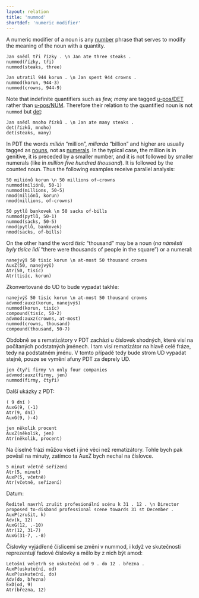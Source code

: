 ```yaml
---
layout: relation
title: 'nummod'
shortdef: 'numeric modifier'
---
```


A numeric modifier of a noun is any [number](u-pos/NUM) phrase
that serves to modify the meaning of the noun with a quantity.

~~~ sdparse
Jan snědl tři řízky . \n Jan ate three steaks .
nummod(řízky, tři)
nummod(steaks, three)
~~~

~~~ sdparse
Jan utratil 944 korun . \n Jan spent 944 crowns .
nummod(korun, 944-3)
nummod(crowns, 944-9)
~~~

Note that indefinite quantifiers such as _few, many_ are tagged
[u-pos/DET]() rather than [u-pos/NUM](). 
Therefore their relation to the quantified noun is not `nummod` but
[det]():

~~~ sdparse
Jan snědl mnoho řízků . \n Jan ate many steaks .
det(řízků, mnoho)
det(steaks, many)
~~~

In PDT the words _milión_ “million”, _miliarda_ “billion” and higher are usually tagged as [nouns](cs-pos/NOUN),
not as [numerals](cs-pos/NUM).
In the typical case, the million is in genitive, it is preceded by a smaller number,
and it is not followed by smaller numerals (like in _million five hundred thousand_).
It is followed by the counted noun.
Thus the following examples receive parallel analysis:

~~~ sdparse
50 miliónů korun \n 50 millions of-crowns
nummod(miliónů, 50-1)
nummod(millions, 50-5)
nmod(miliónů, korun)
nmod(millions, of-crowns)
~~~

~~~ sdparse
50 pytlů bankovek \n 50 sacks of-bills
nummod(pytlů, 50-1)
nummod(sacks, 50-5)
nmod(pytlů, bankovek)
nmod(sacks, of-bills)
~~~

On the other hand the word _tisíc_ “thousand” may be a noun
(_na náměstí byly tisíce lidí_ “there were thousands of people in the square”)
or a numeral:

~~~ sdparse
nanejvýš 50 tisíc korun \n at-most 50 thousand crowns
AuxZ(50, nanejvýš)
Atr(50, tisíc)
Atr(tisíc, korun)
~~~

Zkonvertované do UD to bude vypadat takhle:

~~~ sdparse
nanejvýš 50 tisíc korun \n at-most 50 thousand crowns
advmod:auxz(korun, nanejvýš)
nummod(korun, tisíc)
compound(tisíc, 50-2)
advmod:auxz(crowns, at-most)
nummod(crowns, thousand)
compound(thousand, 50-7)
~~~

Obdobně se s rematizátory v PDT zachází u číslovek shodných, které visí na počítaných podstatných jménech.
I tam visí rematizátor na hlavě celé fráze, tedy na podstatném jménu.
V tomto případě tedy bude strom UD vypadat stejně, pouze se vymění afuny PDT za deprely UD.

~~~ sdparse
jen čtyři firmy \n only four companies
advmod:auxz(firmy, jen)
nummod(firmy, čtyři)
~~~

Další ukázky z PDT:

~~~ sdparse
( 9 dní )
AuxG(9, (-1)
Atr(9, dní)
AuxG(9, )-4)
~~~

~~~ sdparse
jen několik procent
AuxZ(několik, jen)
Atr(několik, procent)
~~~

Na číselné frázi můžou viset i jiné věci než rematizátory.
Tohle bych pak pověsil na minuty, zatímco ta AuxZ bych nechal na číslovce.

~~~ sdparse
5 minut včetně seřízení
Atr(5, minut)
AuxP(5, včetně)
Atr(včetně, seřízení)
~~~

Datum:

<!-- mf920922_027.a.gz (3/19) -->
~~~ sdparse
Ředitel navrhl zrušit profesionální scénu k 31 . 12 . \n Director proposed to-disband professional scene towards 31 st December .
AuxP(zrušit, k)
Adv(k, 12)
AuxG(12, .-10)
Atr(12, 31-7)
AuxG(31-7, .-8)
~~~

Číslovky vyjádřené číslicemi se změní v nummod, i když ve skutečnosti reprezentují řadové číslovky a mělo by z nich být amod:

<!-- ln95045_123.a.gz (8/8) -->
~~~ sdparse
Letošní veletrh se uskuteční od 9 . do 12 . března .
AuxP(uskuteční, od)
AuxP(uskuteční, do)
Adv(do, března)
ExD(od, 9)
Atr(března, 12)
~~~
